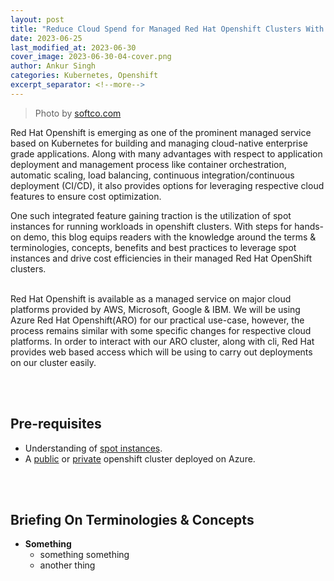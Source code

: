 ```yaml
---
layout: post
title: "Reduce Cloud Spend for Managed Red Hat Openshift Clusters With Spot Instances"
date: 2023-06-25
last_modified_at: 2023-06-30
cover_image: 2023-06-30-04-cover.png
author: Ankur Singh
categories: Kubernetes, Openshift
excerpt_separator: <!--more-->
---
```


> Photo by [softco.com](https://softco.com/)

Red Hat Openshift is emerging as one of the prominent managed service based on Kubernetes for building and managing cloud-native enterprise grade applications. Along with many advantages with respect to application deployment and management process like container orchestration, automatic scaling, load balancing, continuous integration/continuous deployment (CI/CD), it also provides options for leveraging respective cloud features to ensure cost optimization. <br>

One such integrated feature gaining traction is the utilization of spot instances for running workloads in openshift clusters. With steps for hands-on demo, this blog equips readers with the knowledge around the terms & terminologies, concepts, benefits and best practices to leverage spot instances and drive cost efficiencies in their managed Red Hat OpenShift clusters.
<!--more-->
<br>
Red Hat Openshift is available as a managed service on major cloud platforms provided by AWS, Microsoft, Google & IBM. We will be using Azure Red Hat Openshift(ARO) for our practical use-case, however, the process remains similar with some specific changes for respective cloud platforms. In order to interact with our ARO cluster, along with cli, Red Hat provides web based access which will be using to carry out deployments on our cluster easily. 

<br><br>


## **Pre-requisites**
- Understanding of [spot instances](https://learn.microsoft.com/en-us/azure/virtual-machines/spot-vms).
- A [public](https://learn.microsoft.com/en-us/azure/openshift/tutorial-create-cluster) or [private](https://learn.microsoft.com/en-us/azure/openshift/howto-create-private-cluster-4x) openshift cluster deployed on Azure. 

 <br><br>

## **Briefing On Terminologies & Concepts**

- **Something**<br>
  - something something
  - another thing

